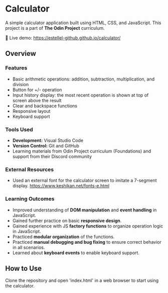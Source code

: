 # Calculator

A simple calculator application built using HTML, CSS, and JavaScript.
This project is a part of **The Odin Project** curriculum.

🔗 Live demo: https://estellel-github.github.io/calculator/

## Overview

### Features
- Basic arithmetic operations: addition, subtraction, multiplication, and division
- Button for +/- operation
- Input history display: the most recent operation is shown at top of screen above the result
- Clear and backspace functions
- Responsive layout
- Keyboard support

### Tools Used
- **Development:** Visual Studio Code
- **Version Control:** Git and GitHub
- Learning materials from Odin Project curriculum (Foundations) and support from their Discord community

### External Resources
- Used an external font for the calculator screen to imitate a 7-segment display. https://www.keshikan.net/fonts-e.html

### Learning Outcomes

- Improved understanding of **DOM manipulation** and **event handling** in JavaScript.
- Gained further practice on basic **responsive design**.
- Gained experience with JS **factory functions** to organize operation logic in JavaScript.
- Practiced **modular organization** of the functions.
- Practiced **manual debugging and bug fixing** to ensure correct behavior in all scenarios.
- Learned about **keyboard events** to enable keyboard support.

## How to Use
Clone the repository and open 'index.html' in a web browser to start using the calculator.
